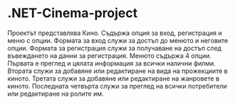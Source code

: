 # .NET-Cinema-project
Проектът представлява Кино.
Съдържа опция за вход, регистрация и меню с опции.
Формата за вход служи за достъп до менюто и неговите опции. Формата за 
регистрация служи за получаване на достъп след въвеждането на данни за регистрация. Менюто съдържа 4 опции. Първата е преглед
и цялата информация за всички налични филми. Втората служи за добавяне или редактиране на вида на прожекциите в киното. Третата
служи за добавяне или редактиране на жанровете в киното. Последната четвърта служи за преглед на всички потребители или 
редактиране на ролите им.

